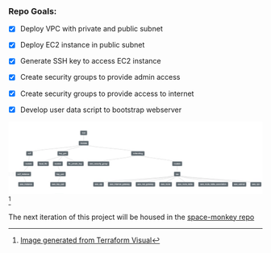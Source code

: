 ### Repo Goals: 
- [x] Deploy VPC with private and public subnet
- [x] Deploy EC2 instance in public subnet
- [x] Generate SSH key to access EC2 instance
- [x] Create security groups to provide admin access 
- [x] Create security groups to provide access to internet
- [x] Develop user data script to bootstrap webserver



![final architecture diagram](https://github.com/james-cole2015/terraform_repo/blob/main/final_architecture.jpg)[^1]

[^1]: [Image generated from Terraform Visual](https://hieven.github.io/terraform-visual/)

The next iteration of this project will be housed in the [space-monkey repo](https://github.com/james-cole2015/space-monkey.git)
